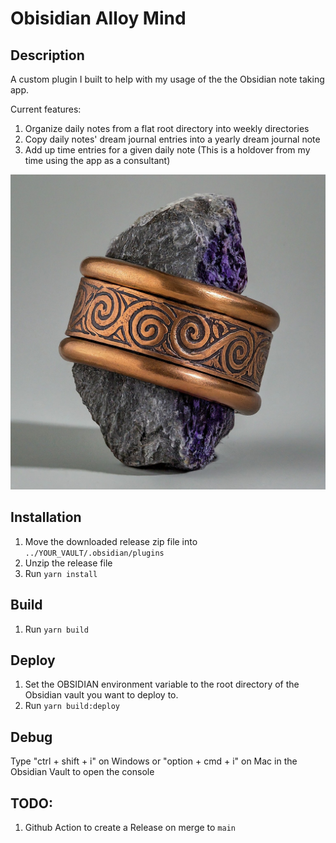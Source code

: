 # Obisidian Alloy Mind

## Description

A custom plugin I built to help with my usage of the the Obsidian note taking app.

Current features:
1. Organize daily notes from a flat root directory into weekly directories
2. Copy daily notes' dream journal entries into a yearly dream journal note
3. Add up time entries for a given daily note (This is a holdover from my time using the app as a consultant)

![Alloy Mind](resources/images/alloy-mind.jpg)

## Installation

1. Move the downloaded release zip file into `../YOUR_VAULT/.obsidian/plugins`
2. Unzip the release file
3. Run `yarn install`

## Build

1. Run `yarn build`

## Deploy

1. Set the OBSIDIAN environment variable to the root directory of the Obsidian vault you want to deploy to.
2. Run `yarn build:deploy`

## Debug

Type "ctrl + shift + i" on Windows or "option + cmd + i" on Mac in the Obsidian Vault to open the console

## TODO:

1. Github Action to create a Release on merge to `main`
